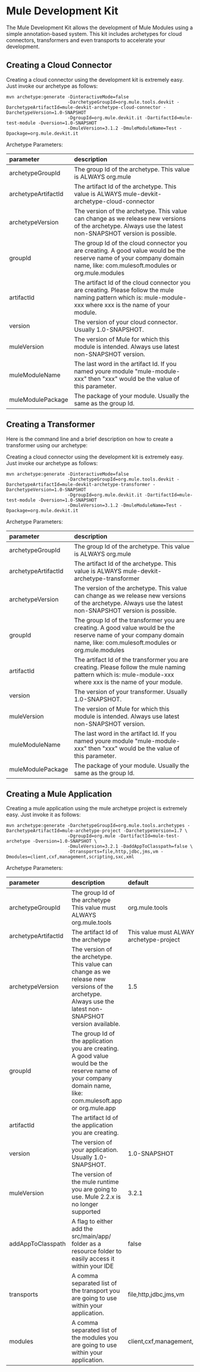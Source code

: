 Mule Development Kit
====================

The Mule Development Kit allows the development of Mule Modules using a simple annotation-based system. This kit includes archetypes for cloud connectors, transformers and even transports to accelerate your development. 

Creating a Cloud Connector
--------------------------

Creating a cloud connector using the development kit is extremely easy. Just invoke our archetype as follows:

	mvn archetype:generate -DinteractiveMode=false
	                       -DarchetypeGroupId=org.mule.tools.devkit -DarchetypeArtifactId=mule-devkit-archetype-cloud-connector -DarchetypeVersion=1.0-SNAPSHOT
						   -DgroupId=org.mule.devkit.it -DartifactId=mule-test-module -Dversion=1.0-SNAPSHOT
						   -DmuleVersion=3.1.2 -DmuleModuleName=Test -Dpackage=org.mule.devkit.it
						
Archetype Parameters:

|parameter|description|
|:--------|:----------|
|archetypeGroupId|The group Id of the archetype. This value is ALWAYS org.mule|
|archetypeArtifactId|The artifact Id of the archetype. This value is ALWAYS mule-devkit-archetype-cloud-connector|
|archetypeVersion|The version of the archetype. This value can change as we release new versions of the archetype. Always use the latest non-SNAPSHOT version is possible.|
|groupId|The group Id of the cloud connector you are creating. A good value would be the reserve name of your company domain name, like: com.mulesoft.modules or org.mule.modules|
|artifactId|The artifact Id of the cloud connector you are creating. Please follow the mule naming pattern which is: mule-module-xxx where xxx is the name of your module.|
|version|The version of your cloud connector. Usually 1.0-SNAPSHOT.|
|muleVersion|The version of Mule for which this module is intended. Always use latest non-SNAPSHOT version.|
|muleModuleName|The last word in the artifact Id. If you named youre module "mule-module-xxx" then "xxx" would be the value of this parameter.|
|muleModulePackage|The package of your module. Usually the same as the group Id.|

Creating a Transformer
----------------------

Here is the command line and a brief description on how to create a transformer using our archetype:

Creating a cloud connector using the development kit is extremely easy. Just invoke our archetype as follows:

	mvn archetype:generate -DinteractiveMode=false
	                       -DarchetypeGroupId=org.mule.tools.devkit -DarchetypeArtifactId=mule-devkit-archetype-transformer -DarchetypeVersion=1.0-SNAPSHOT
						   -DgroupId=org.mule.devkit.it -DartifactId=mule-test-module -Dversion=1.0-SNAPSHOT
						   -DmuleVersion=3.1.2 -DmuleModuleName=Test -Dpackage=org.mule.devkit.it
						
Archetype Parameters:

|parameter|description|
|:--------|:----------|
|archetypeGroupId|The group Id of the archetype. This value is ALWAYS org.mule|
|archetypeArtifactId|The artifact Id of the archetype. This value is ALWAYS mule-devkit-archetype-transformer|
|archetypeVersion|The version of the archetype. This value can change as we release new versions of the archetype. Always use the latest non-SNAPSHOT version is possible.|
|groupId|The group Id of the transformer you are creating. A good value would be the reserve name of your company domain name, like: com.mulesoft.modules or org.mule.modules|
|artifactId|The artifact Id of the transformer you are creating. Please follow the mule naming pattern which is: mule-module-xxx where xxx is the name of your module.|
|version|The version of your transformer. Usually 1.0-SNAPSHOT.|
|muleVersion|The version of Mule for which this module is intended. Always use latest non-SNAPSHOT version.|
|muleModuleName|The last word in the artifact Id. If you named youre module "mule-module-xxx" then "xxx" would be the value of this parameter.|
|muleModulePackage|The package of your module. Usually the same as the group Id.|

Creating a Mule Application
--------------------------

Creating a mule application using the mule archetype project is extremely easy. Just invoke it as follows:

	mvn archetype:generate -DarchetypeGroupId=org.mule.tools.archetypes -DarchetypeArtifactId=mule-archetype-project -DarchetypeVersion=1.7 \
						   -DgroupId=org.mule -DartifactId=mule-test-archetype -Dversion=1.0-SNAPSHOT \
						   -DmuleVersion=3.2.1 -DaddAppToClasspath=false \
						   -Dtransports=file,http,jdbc,jms,vm -Dmodules=client,cxf,management,scripting,sxc,xml
						
Archetype Parameters:

|parameter|description|default|
|:--------|:----------|:----------|
|archetypeGroupId|The group Id of the archetype This value must ALWAYS org.mule.tools|org.mule.tools|
|archetypeArtifactId|The artifact Id of the archetype| This value must ALWAYS mule-archetype-project|mule-archetype-project|
|archetypeVersion|The version of the archetype. This value can change as we release new versions of the archetype. Always use the latest non-SNAPSHOT version available.|1.5|
|groupId|The group Id of the application you are creating. A good value would be the reserve name of your company domain name, like: com.mulesoft.app or org.mule.app||
|artifactId|The artifact Id of the application you are creating. ||
|version|The version of your application. Usually 1.0-SNAPSHOT.|1.0-SNAPSHOT|
|muleVersion|The version of the mule runtime you are going to use. Mule 2.2.x is no longer supported|3.2.1|
|addAppToClasspath|A flag to either add the src/main/app/ folder as a resource folder to easily access it within your IDE|false|
|transports|A comma separated list of the transport you are going to use within your application.|file,http,jdbc,jms,vm |
|modules|A comma separated list of the modules you are going to use within your application. |client,cxf,management,scripting,sxc,xml |
